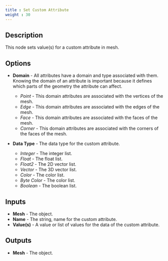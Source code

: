 ```yaml
---
title : Set Custom Attribute
weight : 30
---
```


## Description

This node sets value(s) for a custom attribute in mesh.

## Options

- **Domain** - All attributes have a domain and type associated with them.
               Knowing the domain of an attribute is important because it defines
               which parts of the geometry the attribute can affect.
    - *Point* - This domain attributes are associated with the vertices of the mesh.
    - *Edge* - This domain attributes are associated with the edges of the mesh.
    - *Face* - This domain attributes are associated with the faces of the mesh.
    - *Corner* - This domain attributes are associated with the corners of the faces of the mesh.

- **Data Type** - The data type for the custom attribute.
    - *Integer* - The integer list.
    - *Float* - The float list.
    - *Float2* - The 2D vector list.
    - *Vector* - The 3D vector list.
    - *Color* - The color list.
    - *Byte Color* - The color list.
    - *Boolean* - The boolean list.

## Inputs

- **Mesh** - The object.
- **Name** - The string, name for the custom attribute.
- **Value(s)** - A value or list of values for the data of the custom attribute.

## Outputs

- **Mesh** - The object.
